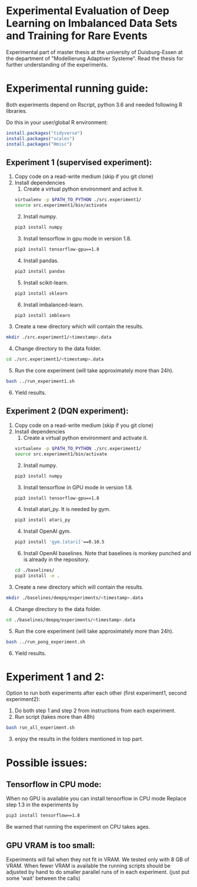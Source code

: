 # Experimental Evaluation of Deep Learning on Imbalanced Data Sets and Training for Rare Events
Experimental part of master thesis at the university of Duisburg-Essen at the department of "Modellierung Adaptiver Systeme". Read the thesis for further understanding of the experiments.

# Experimental running guide:
Both experiments depend on Rscript, python 3.6 and needed following R libraries.

Do this in your user/global R environment:
```R
install.packages("tidyverse")
install.packages("scales")
install.packages("Hmisc")
```

## Experiment 1 (supervised experiment):
1. Copy code on a read-write medium (skip if you git clone)
2. Install dependencies
    1. Create a virtual python environment and active it.
    ```bash
    virtualenv -p $PATH_TO_PYTHON ./src.experiment1/
    source src.experiment1/bin/activate
    ```
    2. Install numpy.
    ```bash
    pip3 install numpy
    ```
    3. Install tensorflow in gpu mode in version 1.8.
    ```bash
    pip3 install tensorflow-gpu==1.8
    ```
    4. Install pandas.
    ```bash
    pip3 install pandas
    ```
    5. Install scikit-learn.
    ```bash
    pip3 install sklearn
    ```
    6. Install imbalanced-learn.
    ```bash
    pip3 install imblearn
    ```
3. Create a new directory which will contain the results.
```bash
mkdir ./src.experiment1/<timestamp>.data
```
4. Change directory to the data folder.
```bash
cd ./src.experiment1/<timestamp>.data
```
5. Run the core experiment (will take approximately more than 24h).
```bash
bash ../run_experiment1.sh
```
6. Yield results.

## Experiment 2 (DQN experiment):
1. Copy code on a read-write medium (skip if you git clone)
2. Install dependencies
    1. Create a virtual python environment and activate it.
    ```bash
    virtualenv -p $PATH_TO_PYTHON ./src.experiment1/
    source src.experiment1/bin/activate
    ```
    2. Install numpy.
    ```bash
    pip3 install numpy
    ```
    3. Install tensorflow in GPU mode in version 1.8.
    ```bash
    pip3 install tensorflow-gpu==1.8
    ```
    4. Install atari_py. It is needed by gym.
    ```bash
    pip3 install atari_py
    ```
    4. Install OpenAI gym.
    ```bash
    pip3 install 'gym.[atari]'==0.10.5
    ```
    6. Install OpenAI baselines. Note that baselines is monkey punched and is already in the repository.
    ```bash
    cd ./baselines/
    pip3 install -e .
    ```
3. Create a new directory which will contain the results.
```bash
mkdir ./baselines/deepq/experiments/<timestamp>.data
```
4. Change directory to the data folder.
```bash
cd ./baselines/deepq/experiments/<timestamp>.data
```
5. Run the core experiment (will take approximately more than 24h).
```bash
bash ../run_pong_experiment.sh
```
6. Yield results.

# Experiment 1 and 2:

Option to run both experiments after each other (first experiment1, second experiment2):

1. Do both step 1 and step 2 from instructions from each experiment.
2. Run script (takes more than 48h)
```bash
bash run_all_experiment.sh
```
3. enjoy the results in the folders mentioned in top part.

# Possible issues:
## Tensorflow in  CPU mode:
When no GPU is available you can install tensorflow in CPU mode
Replace step 1.3 in the experiments by

```bash
pip3 install tensorflow==1.8
```

Be warned that running the experiment on CPU takes ages.

## GPU VRAM is too small:
Experiments will fail when they not fit in VRAM. We tested only with 8 GB of VRAM.
When fewer VRAM is available the running scripts should be adjusted by hand to do smaller parallel runs of in each experiment. (just put some 'wait' between the calls)